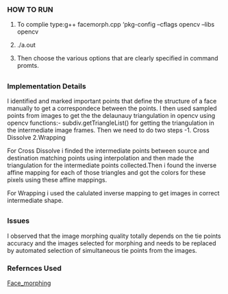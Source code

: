 

### HOW TO RUN

1) To complie type:g++ facemorph.cpp ‘pkg-config –cflags opencv –libs opencv

2) ./a.out

3) Then choose the various options that are clearly specified in command promts.
##

### Implementation Details

I identified and marked important points that define the structure of a face manually to get a correspondece between the points. 
I then used sampled points from images to get the the delaunauy triangulation in opencv using opencv functions:-
subdiv.getTriangleList() for getting the triangulation in the intermediate image frames. Then we need to do two steps -1. Cross Dissolve 2.Wrapping  

For Cross Dissolve i finded the intermediate points between source and destination matching points using interpolation and then made the triangulation for the intermediate points collected.Then i found the inverse affine mapping for each of those triangles and got the colors for these pixels using these  affine mappings.

For Wrapping i used the calulated inverse mapping to get images in correct intermediate shape.
##

### Issues 

I observed that the image morphing quality totally depends on the tie points accuracy and the images selected
for morphing and needs to be replaced by automated selection of simultaneous tie points from the images.


### Refernces Used
[Face_morphing](https://www.learnopencv.com/face-morph-using-opencv-cpp-python/.)
